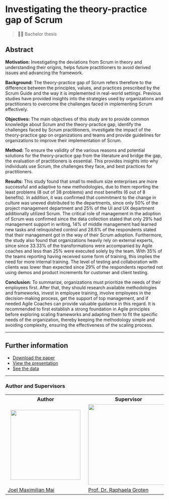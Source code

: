 # Investigating the theory-practice gap of Scrum

> 👨‍🎓 Bachelor thesis

## Abstract

**Motivation:** Investigating the deviations from Scrum in theory and understanding their origins, helps future
practitioners to avoid derived issues and advancing the framework.

**Background:** The theory-practice gap of Scrum refers therefore to the difference between the principles, values, and practices prescribed by the Scrum Guide and the way it is implemented in real-world settings. Previous studies have provided insights into the strategies used by organizations and practitioners to overcome the challenges faced in implementing Scrum effectively.

**Objectives:** The main objectives of this study are to provide common knowledge about Scrum and the theory-practice gap, identify the challenges faced by Scrum practitioners, investigate the impact of the theory-practice gap on organizations and teams and provide guidelines for organizations to improve their implementation of Scrum.

**Method:** To ensure the validity of the various reasons and potential solutions for the theory-practice gap from the literature and bridge the gap, the evaluation of practitioners is essential. This provides insights into why individuals use Scrum, the challenges they face, and best practices for practitioners.

**Results:** This study found that small to medium size enterprises are more successful and adaptive to new methodologies, due to them reporting the least problems (8 out of 38 problems) and most benefits (6 out of 8 benefits). In addition, it was confirmed that commitment to the change in culture was uneved distributed to the departments, since only 50\% of the project management department and 25\% of the UI and UX department additionally utilized Scrum. The critical role of management in the adoption of Scrum was confirmed since the data collection stated that only 29\% had management support in writing, 14\% of middle management had learned new tasks and relinquished control and 28.6\% of the respondents stated that their management got in the way of their Scrum adoption. Furthermore, the study also found that organizations heavily rely on external experts, since since 33.33\% of the transformations were accompanied by Agile coaches and less than 25\% were executed solely by the team.
With 35\% of the teams reporting having received some form of training, this implies the need for more internal training. The level of testing and collaboration with clients was lower than expected since 29\% of the respondents reported not using demos and product increments for customer and client testing.

**Conclusion:** To summarize, organizations must prioritize the needs of their employees first. After that, they should research available methodologies and frameworks, invest in employee training, involve employees in the decision-making process, get the support of top management, and if needed Agile Coaches can provide valuable guidance in this regard. It is recommended to first establish a strong foundation in Agile principles before exploring scaling frameworks and adapting them to fit the specific needs of the organization, thereby keeping the methodology simple and avoiding complexity, ensuring the effectiveness of the scaling process.

---

## Further information

- [Download the paper](https://github.com/mai-space/mai-joel_maximilian-bachelor_thesis/raw/main/mai-joel_maximilian-bachelor_thesis.pdf)
- [View the presentation](https://mai-space.github.io/mai-joel_maximilian-bachelor_kolloquium/)
- [See the data](https://github.com/mai-space/mai-joel_maximilian-bachelor_thesis/raw/main/assets/data/data-formated-for-analysis.xlsx)

---

### Author and Supervisors
<table>
  <tr>
    <th>Author</th>
    <th>Supervisor</th>
    <th>Supervisor</th>
  </tr>  
  <tr>
    <td style="padding: 0px 17px;"><img src="https://github.com/mai-space.png?size=222" width="222px"></td>
    <td><img src="https://www.th-koeln.de/pseimg/2c3d71bc559c97ef73f4dd712bd2221ca13b22a8.png" width="256px"></td>
    <td style="padding: 0px 17px;"><img src="https://github.com/Wugliwu.png?size=222" width="222px"></td>
  </tr>  
  <tr>
    <td><a href="https://github.com/mai-space">Joel Maximilian Mai</a></td>
    <td><a href="https://www.th-koeln.de/personen/raphaela.groten/">Prof. Dr. Raphaela Groten</a></td>
    <td><a href="https://www.th-koeln.de/personen/sven.kullack/">Sven Kullack</a></td>
  </tr>  
</table>
